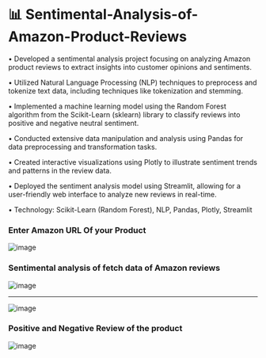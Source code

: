 <h1>📊 Sentimental-Analysis-of-Amazon-Product-Reviews</h1>

• Developed a sentimental analysis project focusing on analyzing Amazon product reviews to extract insights into customer opinions and sentiments.

• Utilized Natural Language Processing (NLP) techniques to preprocess and tokenize text data, including techniques like tokenization and stemming.

• Implemented a machine learning model using the Random Forest algorithm from the Scikit-Learn (sklearn) library to classify reviews into positive and negative neutral sentiment.

• Conducted extensive data manipulation and analysis using Pandas for data preprocessing and transformation tasks.

• Created interactive visualizations using Plotly to illustrate sentiment trends and patterns in the review data.


• Deployed the sentiment analysis model using Streamlit, allowing for a user-friendly web interface to analyze new reviews in real-time.

• Technology: Scikit-Learn (Random Forest), NLP, Pandas, Plotly, Streamlit

<h3>Enter Amazon URL Of your Product </h3>

![image](https://github.com/NeelSheth-Developer/Sentimental-Analysis-of-Amazon-Product-Reviews/assets/149947298/e351e8ac-e064-4762-b2b8-d93e9c1622d5)

<h3>Sentimental analysis of fetch data of Amazon reviews</h3>

![image](https://github.com/NeelSheth-Developer/Sentimental-Analysis-of-Amazon-Product-Reviews/assets/149947298/fca491eb-5772-4087-9b04-0843be65e705)

<hr>

![image](https://github.com/NeelSheth-Developer/Sentimental-Analysis-of-Amazon-Product-Reviews/assets/149947298/e9ea8b1a-ee2a-430c-bc47-7cbb51dc7385)

<h3>Positive and Negative Review of the product</h3>

![image](https://github.com/NeelSheth-Developer/Sentimental-Analysis-of-Amazon-Product-Reviews/assets/149947298/d8376724-cedf-44ea-a886-664545bb7880)
